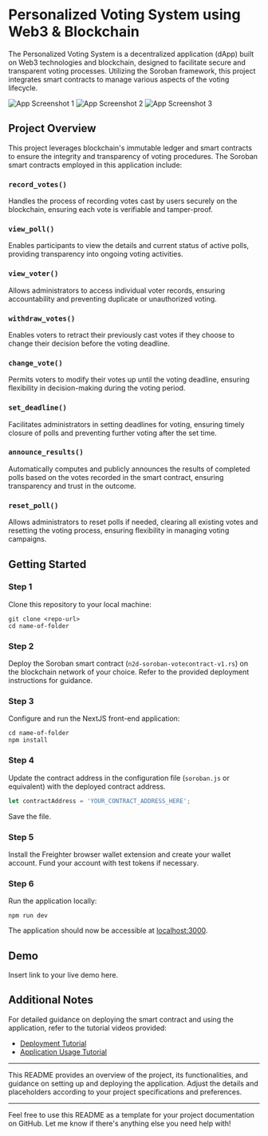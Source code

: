 # Personalized Voting System using Web3 & Blockchain

The Personalized Voting System is a decentralized application (dApp) built on Web3 technologies and blockchain, designed to facilitate secure and transparent voting processes. Utilizing the Soroban framework, this project integrates smart contracts to manage various aspects of the voting lifecycle.

![App Screenshot 1](link-to-screenshot-1)
![App Screenshot 2](link-to-screenshot-2)
![App Screenshot 3](link-to-screenshot-3)

## Project Overview

This project leverages blockchain's immutable ledger and smart contracts to ensure the integrity and transparency of voting procedures. The Soroban smart contracts employed in this application include:

### `record_votes()`

Handles the process of recording votes cast by users securely on the blockchain, ensuring each vote is verifiable and tamper-proof.

### `view_poll()`

Enables participants to view the details and current status of active polls, providing transparency into ongoing voting activities.

### `view_voter()`

Allows administrators to access individual voter records, ensuring accountability and preventing duplicate or unauthorized voting.

### `withdraw_votes()`

Enables voters to retract their previously cast votes if they choose to change their decision before the voting deadline.

### `change_vote()`

Permits voters to modify their votes up until the voting deadline, ensuring flexibility in decision-making during the voting period.

### `set_deadline()`

Facilitates administrators in setting deadlines for voting, ensuring timely closure of polls and preventing further voting after the set time.

### `announce_results()`

Automatically computes and publicly announces the results of completed polls based on the votes recorded in the smart contract, ensuring transparency and trust in the outcome.

### `reset_poll()`

Allows administrators to reset polls if needed, clearing all existing votes and resetting the voting process, ensuring flexibility in managing voting campaigns.

## Getting Started

### Step 1

Clone this repository to your local machine:

```shell
git clone <repo-url>
cd name-of-folder
```

### Step 2

Deploy the Soroban smart contract (`n2d-soroban-votecontract-v1.rs`) on the blockchain network of your choice. Refer to the provided deployment instructions for guidance.

### Step 3

Configure and run the NextJS front-end application:

```shell
cd name-of-folder
npm install
```

### Step 4

Update the contract address in the configuration file (`soroban.js` or equivalent) with the deployed contract address.

```javascript
let contractAddress = 'YOUR_CONTRACT_ADDRESS_HERE';
```

Save the file.

### Step 5

Install the Freighter browser wallet extension and create your wallet account. Fund your account with test tokens if necessary.

### Step 6

Run the application locally:

```shell
npm run dev
```

The application should now be accessible at [localhost:3000](https://localhost:3000).

## Demo

Insert link to your live demo here.

## Additional Notes

For detailed guidance on deploying the smart contract and using the application, refer to the tutorial videos provided:

- [Deployment Tutorial](https://www.youtube.com/watch?v=your-deployment-tutorial-video)
- [Application Usage Tutorial](https://www.youtube.com/watch?v=your-app-usage-tutorial-video)

---

This README provides an overview of the project, its functionalities, and guidance on setting up and deploying the application. Adjust the details and placeholders according to your project specifications and preferences.

---

Feel free to use this README as a template for your project documentation on GitHub. Let me know if there's anything else you need help with!
